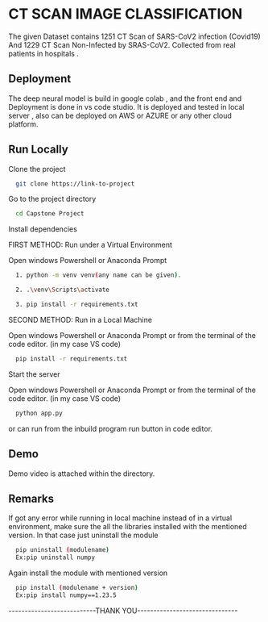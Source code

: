 
# CT SCAN IMAGE CLASSIFICATION

The given Dataset contains 1251 CT Scan of SARS-CoV2 infection (Covid19)
And 1229 CT Scan Non-Infected by SRAS-CoV2. Collected from real patients in hospitals .



## Deployment

The deep neural model is build in google colab , and the front end and Deployment is done in vs code studio.
It is deployed and tested in local server , also can be deployed on AWS or AZURE or any other cloud platform.  




## Run Locally

Clone the project

```bash
  git clone https://link-to-project
```

Go to the project directory

```bash
  cd Capstone Project
```

Install dependencies


FIRST METHOD: Run under a Virtual Environment

Open windows Powershell or Anaconda Prompt
```bash
  1. python -m venv venv(any name can be given).
```
```bash
  2. .\venv\Scripts\activate
```
```bash
  3. pip install -r requirements.txt
```


SECOND METHOD: Run in a Local Machine

 Open windows Powershell or Anaconda Prompt
 or from the terminal of the code editor. (in my case VS code)

```bash
  pip install -r requirements.txt
```

Start the server

Open windows Powershell or Anaconda Prompt
 or from the terminal of the code editor. (in my case VS code)
```bash
  python app.py
```

or can run from the inbuild program run button in code editor.
## Demo

Demo video is attached within the directory.


## Remarks

If got any error while running in local machine instead of in a virtual environment, make sure the all the libraries installed with the mentioned version.
In that case just uninstall the module

```bash
  pip uninstall (modulename)
  Ex:pip uninstall numpy
```
Again install the module with mentioned version

```bash
  pip install (modulename + version)
  Ex:pip install numpy==1.23.5
```


---------------------------THANK YOU-------------------------------